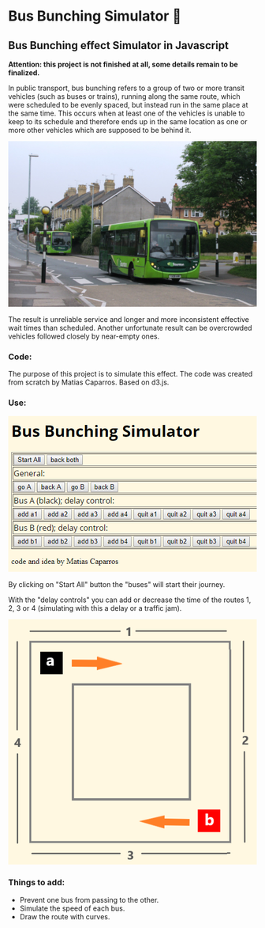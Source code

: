 # Bus Bunching Simulator :bus:
## Bus Bunching effect Simulator in Javascript

**Attention: this project is not finished at all, some details remain to be finalized.**

In public transport, bus bunching refers to a group of two or more transit vehicles (such as buses or trains), running along the same route, which were scheduled to be evenly spaced, but instead run in the same place at the same time. This occurs when at least one of the vehicles is unable to keep to its schedule and therefore ends up in the same location as one or more other vehicles which are supposed to be behind it.

![bunching](https://raw.githubusercontent.com/caparrosmatias/busbunching/master/images/bunching.PNG)

The result is unreliable service and longer and more inconsistent effective wait times than scheduled. Another unfortunate result can be overcrowded vehicles followed closely by near-empty ones.

### Code:

The purpose of this project is to simulate this effect. The code was created from scratch by Matias Caparros. Based on d3.js.

### Use:

![bunching](https://raw.githubusercontent.com/caparrosmatias/busbunching/master/images/buttons.PNG)

By clicking on "Start All" button the "buses" will start their journey. 

With the "delay controls" you can add or decrease the time of the routes 1, 2, 3 or 4 (simulating with this a delay or a traffic jam). 

![bunching](https://raw.githubusercontent.com/caparrosmatias/busbunching/master/images/street.PNG)

### Things to add:

- Prevent one bus from passing to the other.
- Simulate the speed of each bus.
- Draw the route with curves.




